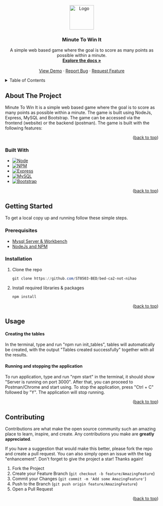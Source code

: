 <a name="readme-top"></a>


<!-- PROJECT LOGO -->
<br />
<div align="center">
  <a href="https://github.com/not-nihao/minute-to-win-it">
    <img src="C:\Users\fanta\Downloads\pngwing.com.png" alt="Logo" width="80" height="80">
  </a>

<h3 align="center">Minute To Win It</h3>

  <p align="center">
    A simple web based game where the goal is to score as many points as possible within a minute.
    <br />
    <a href="https://github.com/not-nihao/minute-to-win-it"><strong>Explore the docs »</strong></a>
    <br />
    <br />
    <a href="https://github.com/not-nihao/minute-to-win-it">View Demo</a>
    ·
    <a href="https://github.com/not-nihao/minute-to-win-it/issues">Report Bug</a>
    ·
    <a href="https://github.com/not-nihao/minute-to-win-it/issues">Request Feature</a>
  </p>
</div>



<!-- TABLE OF CONTENTS -->
<details>
  <summary>Table of Contents</summary>
  <ol>
    <li>
      <a href="#about-the-project">About The Project</a>
      <ul>
        <li><a href="#built-with">Built With</a></li>
      </ul>
    </li>
    <li>
      <a href="#getting-started">Getting Started</a>
      <ul>
        <li><a href="#prerequisites">Prerequisites</a></li>
        <li><a href="#installation">Installation</a></li>
      </ul>
    </li>
    <li><a href="#usage">Usage</a></li>
    <li><a href="#roadmap">Roadmap</a></li>
    <li><a href="#contributing">Contributing</a></li>
    <li><a href="#license">License</a></li>
    <li><a href="#contact">Contact</a></li>
    <li><a href="#acknowledgments">Acknowledgments</a></li>
  </ol>
</details>



<!-- ABOUT THE PROJECT -->
## About The Project
Minute To Win It is a simple web based game where the goal is to score as many points as possible within a minute. The game is built using NodeJs, Express, MySQL and Bootstrap. The game can be accessed via the frontend (website) or the backend (postman). The game is built with the following features:


<p align="right">(<a href="#readme-top">back to top</a>)</p>



### Built With

* [![Node][node.js]][node-url]
* [![NPM][npm.js]][npm-url]
* [![Express][express.js]][expresss-url]
* [![MySQL][mysql.com]][mysql-url]
* [![Bootstrap][Bootstrap.com]][Bootstrap-url]

<p align="right">(<a href="#readme-top">back to top</a>)</p>



<!-- GETTING STARTED -->
## Getting Started

To get a local copy up and running follow these simple steps.

### Prerequisites

* [Mysql Server & Workbench](https://dev.mysql.com/downloads/mysql/) 
* [NodeJs and NPM](https://docs.npmjs.com/downloading-and-installing-node-js-and-npm)


### Installation

1. Clone the repo
   ```powershell
   git clone https://github.com/ST0503-BED/bed-ca2-not-nihao
   ```
3. Install required libraries & packages
   ```powershell
   npm install
   ```

<p align="right">(<a href="#readme-top">back to top</a>)</p>



<!-- USAGE EXAMPLES -->
## Usage

#### Creating the tables
In the terminal, type and run "npm run init_tables", tables will automatically be created, with the output "Tables created successfully" together with all the results.

#### Running and stopping the application
To run application, type and run "npm start" in the terminal, it should show "Server is running on port 3000". After that, you can proceed to Postman/Chrome and start using. To stop the application, press "Ctrl + C" followed by "Y". The application will stop running.


<p align="right">(<a href="#readme-top">back to top</a>)</p>



<!-- CONTRIBUTING -->
## Contributing

Contributions are what make the open source community such an amazing place to learn, inspire, and create. Any contributions you make are **greatly appreciated**.

If you have a suggestion that would make this better, please fork the repo and create a pull request. You can also simply open an issue with the tag "enhancement".
Don't forget to give the project a star! Thanks again!

1. Fork the Project
2. Create your Feature Branch (`git checkout -b feature/AmazingFeature`)
3. Commit your Changes (`git commit -m 'Add some AmazingFeature'`)
4. Push to the Branch (`git push origin feature/AmazingFeature`)
5. Open a Pull Request

<p align="right">(<a href="#readme-top">back to top</a>)</p>







<!-- MARKDOWN LINKS & IMAGES -->
<!-- https://www.markdownguide.org/basic-syntax/#reference-style-links -->
[contributors-shield]: https://img.shields.io/github/contributors/not-nihao/minute-to-win-it.svg?style=for-the-badge
[contributors-url]: https://github.com/not-nihao/minute-to-win-it/graphs/contributors
[forks-shield]: https://img.shields.io/github/forks/not-nihao/minute-to-win-it.svg?style=for-the-badge
[forks-url]: https://github.com/not-nihao/minute-to-win-it/network/members
[stars-shield]: https://img.shields.io/github/stars/not-nihao/minute-to-win-it.svg?style=for-the-badge
[stars-url]: https://github.com/not-nihao/minute-to-win-it/stargazers
[issues-shield]: https://img.shields.io/github/issues/not-nihao/minute-to-win-it.svg?style=for-the-badge
[issues-url]: https://github.com/not-nihao/minute-to-win-it/issues
[license-shield]: https://img.shields.io/github/license/not-nihao/minute-to-win-it.svg?style=for-the-badge
[license-url]: https://github.com/not-nihao/minute-to-win-it/blob/master/LICENSE.txt
[linkedin-shield]: https://img.shields.io/badge/-LinkedIn-black.svg?style=for-the-badge&logo=linkedin&colorB=555
[linkedin-url]: https://linkedin.com/in/nihal-deb
[Bootstrap.com]: https://img.shields.io/badge/Bootstrap-563D7C?style=for-the-badge&logo=bootstrap&logoColor=white
[Bootstrap-url]: https://getbootstrap.com
[JQuery.com]: https://img.shields.io/badge/jQuery-0769AD?style=for-the-badge&logo=jquery&logoColor=white
[JQuery-url]: https://jquery.co
[node.js]: https://img.shields.io/badge/Node.js-43853D?style=for-the-badge&logo=nodedotjs&logoColor=white
[node-url]: https://nodejs.org/en/
[npm.js]: https://img.shields.io/badge/npm-CB3837?style=for-the-badge&logo=npm&logoColor=white
[npm-url]: https://www.npmjs.com/
[express.js]: https://img.shields.io/badge/Express.js-000000?style=for-the-badge&logo=express&logoColor=white
[expresss-url]: https://expressjs.com
[mysql.com]: https://img.shields.io/badge/MySQL-00758F?style=for-the-badge&logo=mysql&logoColor=white
[mysql-url]: https://www.mysql.com
[github-url]: https://github.com/not-nihao/minute-to-win-it
